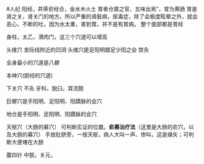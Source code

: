 #人纪 
阳经，井荣俞经合，金水木火土
胃者仓廪之官，五味出焉”，胃为黄肠
胃是肾之关，肾关门的地方。所以严重的肾脏病，尿毒症，除了会极度眩晕之外，就会恶心，不断的吐，因为水太重，害到胃。并不是有胃病。
整个面部都是胃经

身柱，太乙，滑肉门，这三个穴道可以增高




头维穴
	发际线附近的凹洞
	头维穴是足阳明跟足少阳之会
	禁灸

全身最小的穴道是八髎


本神穴(胆经的穴道)

下关穴
	不灸
	牙科，脱臼，耳流脓


巨髎穴是手阳明、足阳明、阳蹻脉的会穴

地仓是手阳明、足阳明、阳蹻脉的会穴

天枢穴（大肠的募穴）
	可判断实证的位置。**俞募治疗法**（这里是大肠的俞穴，以及大肠的募穴）
	手放肚脐旁，一按天枢，病人大叫一声、惨叫，这是燥矢；可判断大便堵在大肠


腹四针
	中脘，关元，




















